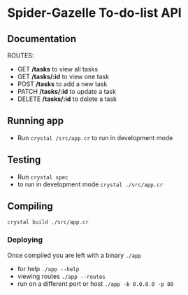 # Spider-Gazelle To-do-list API

## Documentation

ROUTES:

- GET **/tasks** to view all tasks
- GET **/tasks/:id** to view one task
- POST **/tasks** to add a new task
- PATCH **/tasks/:id** to update a task
- DELETE **/tasks/:id** to delete a task

## Running app

- Run `crystal /src/app.cr` to run in development mode

## Testing

- Run `crystal spec`
- to run in development mode `crystal ./src/app.cr`

## Compiling

`crystal build ./src/app.cr`

### Deploying

Once compiled you are left with a binary `./app`

- for help `./app --help`
- viewing routes `./app --routes`
- run on a different port or host `./app -b 0.0.0.0 -p 80`
